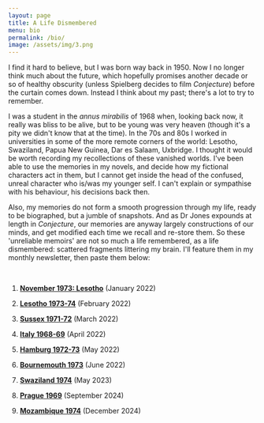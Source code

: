 ```yaml
---
layout: page
title: A Life Dismembered
menu: bio
permalink: /bio/
image: /assets/img/3.png
---
```


<!---![M B Reed](/assets/img/mbreed.jpg){:class="bio-img"}--->

I find it hard to believe, but I was born way back in 1950. Now I no longer think much about the future, which hopefully promises another decade or so of healthy obscurity (unless Spielberg decides to film *Conjecture*) before the curtain comes down. Instead I think about my past; there's a lot to try to remember. 

I was a student in the *annus mirabilis* of 1968 when, looking back now, it really was bliss to be alive, but to be young was very heaven (though it's a pity we didn't know that at the time). In the 70s and 80s I worked in universities in some of the more remote corners of the world: Lesotho, Swaziland, Papua New Guinea, Dar es Salaam, Uxbridge. I thought it would be worth recording my recollections of these vanished worlds. I've been able to use the memories in my novels, and decide how my fictional characters act in them, but I cannot get inside the head of the confused, unreal character who is/was my younger self. I can't explain or sympathise with his behaviour, his decisions back then. 

Also, my memories do not form a smooth progression through my life, ready to be biographed, but a jumble of snapshots. And as Dr Jones expounds at length in *Conjecture*, our memories are anyway largely constructions of our minds, and get modified each time we recall and re-store them. So these 'unreliable memoirs' are not so much a life remembered, as a life dismembered: scattered fragments littering my brain. I'll feature them in my monthly newsletter, then paste them below:

<br/>

1. [**November 1973: Lesotho**](/assets/files/1-Nov73.pdf) (January 2022)

2. [**Lesotho 1973-74**](/assets/files/2-73-74-lesotho.pdf) (February 2022)

3. [**Sussex 1971-72**](/assets/files/3-71-72-Sussex.pdf) (March 2022)

4. [**Italy 1968-69**](/assets/files/4-68-Italy.pdf) (April 2022)

5. [**Hamburg 1972-73**](/assets/files/5-72-73-Hamburg.pdf) (May 2022)

6. [**Bournemouth 1973**](/assets/files/6-73-Bournemouth.pdf) (June 2022)

7. [**Swaziland 1974**](/assets/files/7-74-Swaziland.pdf) (May 2023)

8. [**Prague 1969**](/assets/files/8-69-Prague.pdf) (September 2024)

9. [**Mozambique 1974**](/assets/files/9-74-Mozambique1.pdf)  (December 2024)



<br/>
